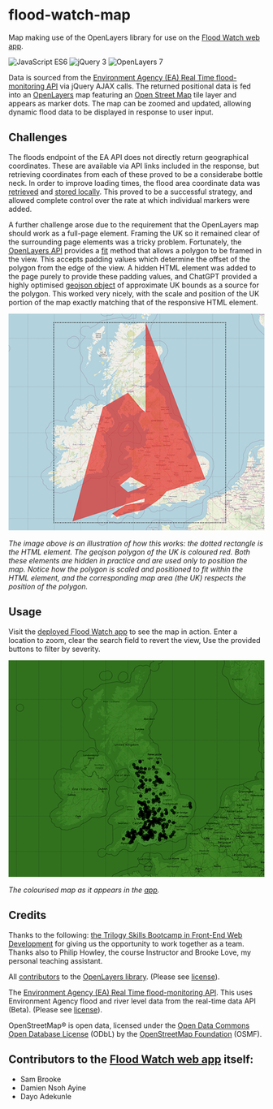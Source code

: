 # flood-watch-map
Map making use of the OpenLayers library for use on the [Flood Watch web app](https://github.com/Sam010000101/flood-watch). 

![JavaScript ES6](https://img.shields.io/badge/javascript-ES6-blue)
![jQuery 3](https://img.shields.io/badge/jQuery-4-green)
![OpenLayers 7](https://img.shields.io/badge/OpenLayers-7-yellow)

Data is sourced from the [Environment Agency (EA) Real Time flood-monitoring API](https://environment.data.gov.uk/flood-monitoring/doc/reference) via jQuery AJAX calls. The returned positional data is fed into an [OpenLayers](https://openlayers.org/) map featuring an [Open Street Map](https://www.openstreetmap.org/) tile layer and appears as marker dots. The map can be zoomed and updated, allowing dynamic flood data to be displayed in response to user input.

## Challenges
The floods endpoint of the EA API does not directly return geographical coordinates. These are available via API links included in the response, but retrieving coordinates from each of these proved to be a considerabe bottle neck. In order to improve loading times, the flood area coordinate data was [retrieved](https://github.com/paulashby/flood-watch-map/blob/main/flood-map/flood-areas.js) and [stored locally](https://github.com/paulashby/flood-watch-map/blob/main/flood-map/data/flood-areas.js). This proved to be a successful strategy, and allowed complete control over the rate at which individual markers were added.

A further challenge arose due to the requirement that the OpenLayers map should work as a full-page element. Framing the UK so it remained clear of the surrounding page elements was a tricky problem. Fortunately, the [OpenLayers API](https://openlayers.org/en/latest/apidoc/) provides a [fit](https://openlayers.org/en/latest/apidoc/module-ol_View-View.html#fit) method that allows a polygon to be framed in the view. This accepts padding values which determine the offset of the polygon from the edge of the view. A hidden HTML element was added to the page purely to provide these padding values, and ChatGPT provided a highly optimised [geojson object](https://github.com/paulashby/flood-watch-map/blob/main/flood-map/data/geojson/uk.geojson) of approximate UK bounds as a source for the polygon. This worked very nicely, with the scale and position of the UK portion of the map exactly matching that of the responsive HTML element. 

![Screenshot](flood-map/images/polygon.png)
<figcaption>

*The image above is an illustration of how this works: the dotted rectangle is the HTML element. The geojson polygon of the UK is coloured red. Both these elements are hidden in practice and are used only to position the map. Notice how the polygon is scaled and positioned to fit within the HTML element, and the corresponding map area (the UK) respects the position of the polygon.*

</figcaption>

## Usage
Visit the [deployed Flood Watch app](https://sam010000101.github.io/flood-watch/) to see the map in action. Enter a location to zoom, clear the search field to revert the view, Use the provided buttons to filter by severity.

![Screenshot](flood-map/images/map.png)
<figcaption>

*The colourised map as it appears in the [app](https://sam010000101.github.io/flood-watch/).*

</figcaption>

## Credits
Thanks to the following:
[the Trilogy Skills Bootcamp in Front-End Web Development](https://skillsforlife.edx.org/coding/frontend/landing/?s=Google-Unbranded&pkw=web%20design%20training&pcrid=624628533241&pmt=p&utm_source=google&utm_medium=cpc&utm_campaign=GGL%7CSKILLS-FOR-LIFE%7CSEM%7CCODING%7C-%7COFL%7CTIER-1%7CALL%7CNBD-G%7CBMM%7CPrimary%7CSubject-Matter&utm_term=web%20design%20training&s=google&k=web%20design%20training&utm_adgroupid=140443158663&utm_locationphysicalms=1006886&utm_matchtype=p&utm_network=g&utm_device=c&utm_content=624628533241&utm_placement=&gclid=Cj0KCQjwqc6aBhC4ARIsAN06NmMdwBRSe3BLeaChkukN5Bbqb18220k1ku9TB2o9tzsX0xYUc-dlRWgaAuyvEALw_wcB&gclsrc=aw.ds) for giving us the opportunity to work together as a team. Thanks also to Philip Howley, the course Instructor and Brooke Love, my personal teaching assistant.

All [contributors](https://github.com/openlayers/openlayers/graphs/contributors) to the [OpenLayers library](https://github.com/openlayers/openlayers). (Please see [license](https://www.tldrlegal.com/l/freebsd)).

The [Environment Agency (EA) Real Time flood-monitoring API](https://environment.data.gov.uk/flood-monitoring/doc/reference). This uses Environment Agency flood and river level data from the real-time data API (Beta). (Please see [license](https://www.nationalarchives.gov.uk/doc/open-government-licence/version/3/)).

OpenStreetMap® is open data, licensed under the [Open Data Commons Open Database License](https://opendatacommons.org/licenses/odbl/) (ODbL) by the [OpenStreetMap Foundation](https://osmfoundation.org/) (OSMF).

## Contributors to the [Flood Watch web app](https://github.com/Sam010000101/flood-watch) itself:
* Sam Brooke
* Damien Nsoh Ayine
* Dayo Adekunle
